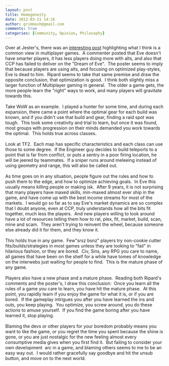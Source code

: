 ```yaml
---
layout: post
title: Homogeneity
date: 2012-03-21 14:16
author: grimmash@gmail.com
comments: true
categories: [Community, Opinion, Philosophy]
---
```

Over at Jester's, there was an <a href="http://jestertrek.blogspot.com/2012/03/comment-of-week-smarter-sandbox.html" target="_blank">interesting post</a> highlighting what I think is a common view in multiplayer games. &nbsp;A commenter posted that Eve doesn't have smarter players, it has less players doing more with alts, and also that CCP has failed to deliver on the "Dream of Eve". &nbsp;The poster seems to imply that because players are using alts, and focusing on optimized play-styles, Eve is dead to him. &nbsp;Ripard seems to take that same premise and draw the opposite conclusion, that optimization is good. &nbsp;I think both slightly miss a larger function of Multiplayer gaming in general. &nbsp;The older a game gets, the more people learn the "right" ways to work, and many players will gravitate towards this.<br /><br />Take WoW as an example. &nbsp;I played a hunter for some time, and during each expansion, there came a point where the optimal gear for each build was known, and if you didn't use that build and gear, finding a raid spot was tough. &nbsp;This took some creativity and trial to learn, but once it was found, most groups with progression on their minds demanded you work towards the optimal. &nbsp;This holds true across classes.<br /><br />Look at TF2. &nbsp;Each map has specific characteristics and each class can use those to some degree. &nbsp;If the Engineer guy decides to build teleports to a point that is far from conflict, or puts a sentry in a poor firing location, he will be jeered by teammates. &nbsp;If a sniper runs around meleeing instead of using geometry and range, this will also be called out.<br /><br />As time goes on in any situation, people figure out the rules and how to push them to the edge, and how to optimize achieving goals. &nbsp;In Eve this usually means killing people or making isk. &nbsp;After 9 years, it is not surprising that many players have maxed skills, min-maxed almost ever ship in the game, and have come up with the best income streams for most of the markets. &nbsp;I would go so far as to say Eve's market dynamics are so complex that I doubt anyone, even at CCP, truly understands how all the bits fit together, much less the players. &nbsp;And new players willing to look around have a lot of resources telling them how to rat, plex, fit, market, build, scan, mine and scam. &nbsp;They aren't trying to reinvent the wheel, because someone else already did it for them, and they know it.<br /><br />This holds true in any game. &nbsp;Few"srsz bsnz" players try non-cookie cutter fits/builds/strategies in most games unless they are looking to "fail" in hilarious fashion, or they are bored. &nbsp;Civ, Sins, any RPG you care to name, all games that have been on the shelf for a while have tomes of knowledge on the interwebs just waiting for people to find. &nbsp;This is the mature phase of any game.<br /><br />Players also have a new phase and a mature phase. &nbsp;Reading both Ripard's comments and the poster's, I draw this conclusion: &nbsp;Once you learn all the rules of a game you care to learn, you have hit the mature phase. &nbsp;At this point, you rapidly learn if you enjoy the game for what it is, or if you are bored. &nbsp;If the gameplay intrigues you after you have learned the ins and outs, you keep playing. &nbsp;You optimize, you screw around, you do these actions to amuse yourself. &nbsp;If you find the game boring after you have learned it, stop playing. <br /><br />Blaming the devs or other players for your boredom probably means you want to like the game, or you regret the time you spent because the shine is gone, or you are just nostalgic for the new feeling almost every consumptive media gives when you first find it. &nbsp;But failing to consider your own development &nbsp;arc in a game, and blaming others seems to me to be an easy way out. &nbsp;I would rather gracefully say goodbye and hit the unsub button, and move on to the next world.
